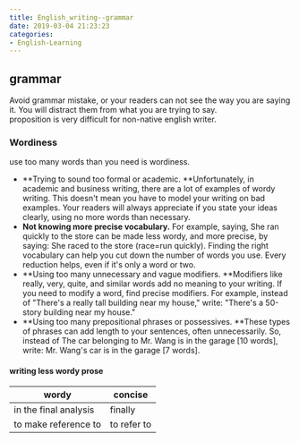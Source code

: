 ```yaml
---
title: English_writing--grammar
date: 2019-03-04 21:23:23
categories:
- English-Learning
---
```

## grammar
Avoid grammar mistake, or  your readers can not see the way you are saying it. You will distract them from what you are trying to say.  
proposition is very difficult for non-native english writer.

### Wordiness
use too many words than you need is wordiness.
- **Trying to sound too formal or academic. **Unfortunately, in academic and business writing, there are a lot of examples of wordy writing. This doesn't mean you have to model your writing on bad examples. Your readers will always appreciate if you state your ideas clearly, using no more words than necessary.
- **Not knowing more precise vocabulary.** For example, saying, She ran quickly to the store can be made less wordy, and more precise, by saying: She raced to the store (race=run quickly). Finding the right vocabulary can help you cut down the number of words you use. Every reduction helps, even if it's only a word or two.
- **Using too many unnecessary and vague modifiers. **Modifiers like really, very, quite, and similar words add no meaning to your writing. If you need to modify a word, find precise modifiers. For example, instead of "There's a really tall building near my house," write: "There's a 50-story building near my house."  
- **Using too many prepositional phrases or possessives. **These types of phrases can add length to your sentences, often unnecessarily. So, instead of The car belonging to Mr. Wang is in the garage [10 words], write: Mr. Wang's car is in the garage [7 words].

#### writing less wordy prose
| wordy  | concise |
| --------------------- | ----------- |
| in the final analysis | finally     |
| to make reference to  | to refer to |